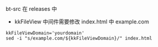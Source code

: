 bt-src 在 releases 中

+ kkFileView 中间件需要修改 index.html 中 example.com
```
kkFileViewDomain='yourdomain'
sed -i "s/example.com/${kkFileViewDomain}/" index.html
```
